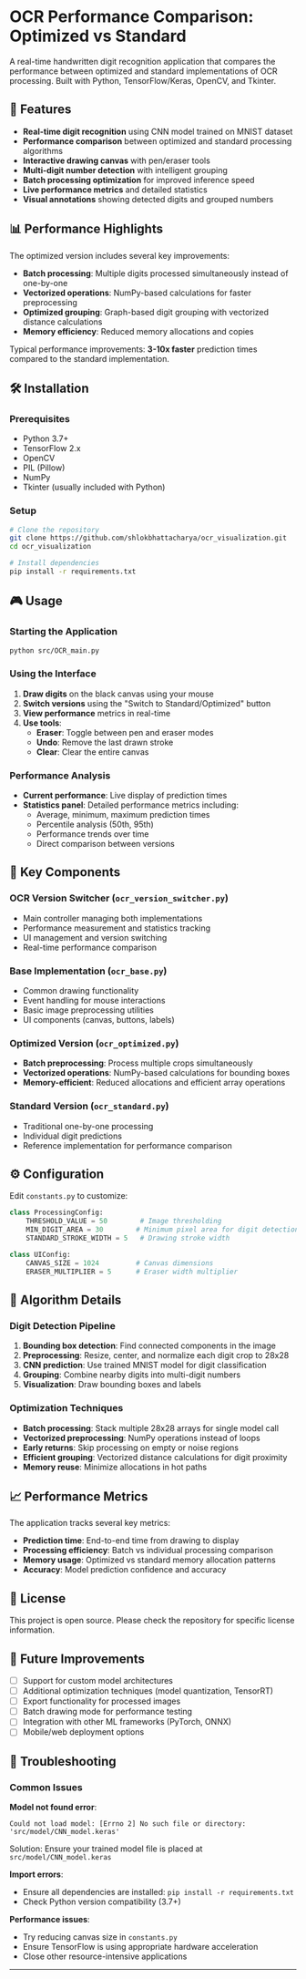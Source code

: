 # OCR Performance Comparison: Optimized vs Standard

A real-time handwritten digit recognition application that compares the performance between optimized and standard implementations of OCR processing. Built with Python, TensorFlow/Keras, OpenCV, and Tkinter.

## 🚀 Features

- **Real-time digit recognition** using CNN model trained on MNIST dataset
- **Performance comparison** between optimized and standard processing algorithms
- **Interactive drawing canvas** with pen/eraser tools
- **Multi-digit number detection** with intelligent grouping
- **Batch processing optimization** for improved inference speed
- **Live performance metrics** and detailed statistics
- **Visual annotations** showing detected digits and grouped numbers

## 📊 Performance Highlights

The optimized version includes several key improvements:

- **Batch processing**: Multiple digits processed simultaneously instead of one-by-one
- **Vectorized operations**: NumPy-based calculations for faster preprocessing
- **Optimized grouping**: Graph-based digit grouping with vectorized distance calculations
- **Memory efficiency**: Reduced memory allocations and copies

Typical performance improvements: **3-10x faster** prediction times compared to the standard implementation.

## 🛠️ Installation

### Prerequisites
- Python 3.7+
- TensorFlow 2.x
- OpenCV
- PIL (Pillow)
- NumPy
- Tkinter (usually included with Python)

### Setup
```bash
# Clone the repository
git clone https://github.com/shlokbhattacharya/ocr_visualization.git
cd ocr_visualization

# Install dependencies
pip install -r requirements.txt
```

## 🎮 Usage

### Starting the Application
```bash
python src/OCR_main.py
```

### Using the Interface

1. **Draw digits** on the black canvas using your mouse
2. **Switch versions** using the "Switch to Standard/Optimized" button
3. **View performance** metrics in real-time
4. **Use tools**:
   - **Eraser**: Toggle between pen and eraser modes
   - **Undo**: Remove the last drawn stroke
   - **Clear**: Clear the entire canvas

### Performance Analysis
- **Current performance**: Live display of prediction times
- **Statistics panel**: Detailed performance metrics including:
  - Average, minimum, maximum prediction times
  - Percentile analysis (50th, 95th)
  - Performance trends over time
  - Direct comparison between versions

## 🔧 Key Components

### OCR Version Switcher (`ocr_version_switcher.py`)
- Main controller managing both implementations
- Performance measurement and statistics tracking  
- UI management and version switching
- Real-time performance comparison

### Base Implementation (`ocr_base.py`)
- Common drawing functionality
- Event handling for mouse interactions
- Basic image preprocessing utilities
- UI components (canvas, buttons, labels)

### Optimized Version (`ocr_optimized.py`)
- **Batch preprocessing**: Process multiple crops simultaneously
- **Vectorized operations**: NumPy-based calculations for bounding boxes
- **Memory-efficient**: Reduced allocations and efficient array operations

### Standard Version (`ocr_standard.py`)
- Traditional one-by-one processing
- Individual digit predictions
- Reference implementation for performance comparison

## ⚙️ Configuration

Edit `constants.py` to customize:

```python
class ProcessingConfig:
    THRESHOLD_VALUE = 50        # Image thresholding
    MIN_DIGIT_AREA = 30        # Minimum pixel area for digit detection
    STANDARD_STROKE_WIDTH = 5   # Drawing stroke width

class UIConfig:
    CANVAS_SIZE = 1024         # Canvas dimensions
    ERASER_MULTIPLIER = 5      # Eraser width multiplier
```

## 🧠 Algorithm Details

### Digit Detection Pipeline
1. **Bounding box detection**: Find connected components in the image
2. **Preprocessing**: Resize, center, and normalize each digit crop to 28x28
3. **CNN prediction**: Use trained MNIST model for digit classification
4. **Grouping**: Combine nearby digits into multi-digit numbers
5. **Visualization**: Draw bounding boxes and labels

### Optimization Techniques
- **Batch processing**: Stack multiple 28x28 arrays for single model call
- **Vectorized preprocessing**: NumPy operations instead of loops
- **Early returns**: Skip processing on empty or noise regions  
- **Efficient grouping**: Vectorized distance calculations for digit proximity
- **Memory reuse**: Minimize allocations in hot paths

## 📈 Performance Metrics

The application tracks several key metrics:

- **Prediction time**: End-to-end time from drawing to display
- **Processing efficiency**: Batch vs individual processing comparison
- **Memory usage**: Optimized vs standard memory allocation patterns
- **Accuracy**: Model prediction confidence and accuracy

## 📝 License

This project is open source. Please check the repository for specific license information.

## 🔮 Future Improvements

- [ ] Support for custom model architectures
- [ ] Additional optimization techniques (model quantization, TensorRT)
- [ ] Export functionality for processed images
- [ ] Batch drawing mode for performance testing
- [ ] Integration with other ML frameworks (PyTorch, ONNX)
- [ ] Mobile/web deployment options

## 🐛 Troubleshooting

### Common Issues

**Model not found error**:
```
Could not load model: [Errno 2] No such file or directory: 'src/model/CNN_model.keras'
```
Solution: Ensure your trained model file is placed at `src/model/CNN_model.keras`

**Import errors**:
- Ensure all dependencies are installed: `pip install -r requirements.txt`
- Check Python version compatibility (3.7+)

**Performance issues**:
- Try reducing canvas size in `constants.py`
- Ensure TensorFlow is using appropriate hardware acceleration
- Close other resource-intensive applications
---

